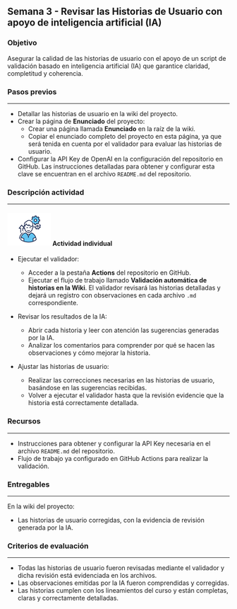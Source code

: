 ## Semana 3 - Revisar las Historias de Usuario con apoyo de inteligencia artificial (IA)

### Objetivo

Asegurar la calidad de las historias de usuario con el apoyo de un script de validación basado en inteligencia artificial (IA) que garantice claridad, completitud y coherencia.

### Pasos previos

---
* Detallar las historias de usuario en la wiki del proyecto.
* Crear la página de **Enunciado** del proyecto:
  * Crear una página llamada **Enunciado** en la raíz de la wiki.
  * Copiar el enunciado completo del proyecto en esta página, ya que será tenida en cuenta por el validador para evaluar las historias de usuario.
* Configurar la API Key de OpenAI en la configuración del repositorio en GitHub. Las instrucciones detalladas para obtener y configurar esta clave se encuentran en el archivo `README.md` del repositorio.


### Descripción actividad

---

#### ![](./../../assets/images/individuo.png) Actividad individual

* Ejecutar el validador:
  * Acceder a la pestaña **Actions** del repositorio en GitHub.
  * Ejecutar el flujo de trabajo llamado **Validación automática de historias en la Wiki**. El validador revisará las historias detalladas y dejará un registro con observaciones en cada archivo `.md` correspondiente.

* Revisar los resultados de la IA:
  * Abrir cada historia y leer con atención las sugerencias generadas por la IA.
  * Analizar los comentarios para comprender por qué se hacen las observaciones y cómo mejorar la historia.

* Ajustar las historias de usuario:
  * Realizar las correcciones necesarias en las historias de usuario, basándose en las sugerencias recibidas.
  * Volver a ejecutar el validador hasta que la revisión evidencie que la historia está correctamente detallada.

### Recursos

---
* Instrucciones para obtener y configurar la API Key necesaria en el archivo `README.md` del repositorio.
* Flujo de trabajo ya configurado en GitHub Actions para realizar la validación.

### Entregables

---

En la wiki del proyecto:
* Las historias de usuario corregidas, con la evidencia de revisión generada por la IA.

### Criterios de evaluación

---

* Todas las historias de usuario fueron revisadas mediante el validador y dicha revisión está evidenciada en los archivos.
* Las observaciones emitidas por la IA fueron comprendidas y corregidas.
* Las historias cumplen con los lineamientos del curso y están completas, claras y correctamente detalladas.
